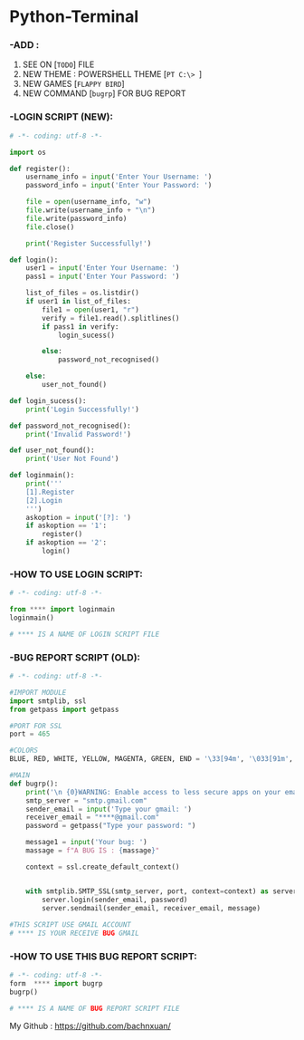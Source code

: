# Python-Terminal
### -ADD :
1. SEE ON [`TODO`] FILE
2. NEW THEME : POWERSHELL THEME [`PT C:\> `] 
3. NEW GAMES [`FLAPPY BIRD`]
4. NEW COMMAND [`bugrp`] FOR BUG REPORT

### -LOGIN SCRIPT (NEW):
```python
# -*- coding: utf-8 -*-

import os

def register():
    username_info = input('Enter Your Username: ')
    password_info = input('Enter Your Password: ')

    file = open(username_info, "w")
    file.write(username_info + "\n")
    file.write(password_info)
    file.close()

    print('Register Successfully!')

def login():
    user1 = input('Enter Your Username: ')
    pass1 = input('Enter Your Password: ')

    list_of_files = os.listdir()
    if user1 in list_of_files:
        file1 = open(user1, "r")
        verify = file1.read().splitlines()
        if pass1 in verify:
            login_sucess()

        else:
            password_not_recognised()

    else:
        user_not_found()

def login_sucess():
    print('Login Successfully!') 

def password_not_recognised():
    print('Invalid Password!')

def user_not_found():
    print('User Not Found')

def loginmain():
    print('''
    [1].Register
    [2].Login
    ''')
    askoption = input('[?]: ')
    if askoption == '1':
        register()
    if askoption == '2':
        login()
```

### -HOW TO USE LOGIN SCRIPT:
```python
# -*- coding: utf-8 -*-

from **** import loginmain
loginmain()

# **** IS A NAME OF LOGIN SCRIPT FILE
```

### -BUG REPORT SCRIPT (OLD):
```python
# -*- coding: utf-8 -*-

#IMPORT MODULE
import smtplib, ssl
from getpass import getpass

#PORT FOR SSL
port = 465

#COLORS
BLUE, RED, WHITE, YELLOW, MAGENTA, GREEN, END = '\33[94m', '\033[91m', '\33[97m', '\33[93m', '\033[1;35m', '\033[1;32m', '\033[0m'

#MAIN
def bugrp():
	print('\n {0}WARNING: Enable access to less secure apps on your email account.{2} \n {1}https://www.google.com/settings/security/lesssecureapps{2}'.format(RED, GREEN, END))
	smtp_server = "smtp.gmail.com"
	sender_email = input('Type your gmail: ')
	receiver_email = "****@gmail.com"
	password = getpass("Type your password: ")

	message1 = input('Your bug: ')
	massage = f"A BUG IS : {massage}"

	context = ssl.create_default_context()


	with smtplib.SMTP_SSL(smtp_server, port, context=context) as server:
		server.login(sender_email, password)
		server.sendmail(sender_email, receiver_email, message)
		
#THIS SCRIPT USE GMAIL ACCOUNT 
# **** IS YOUR RECEIVE BUG GMAIL
```

### -HOW TO USE THIS BUG REPORT SCRIPT: 
```python
# -*- coding: utf-8 -*-
form  **** import bugrp
bugrp()

# **** IS A NAME OF BUG REPORT SCRIPT FILE
```
My Github : https://github.com/bachnxuan/

